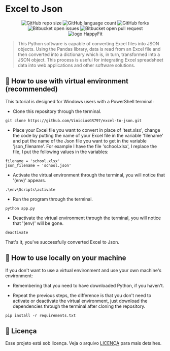# Excel to Json

<div align="center">
  <img alt="GitHub repo size" src="https://img.shields.io/github/repo-size/ViniciusGR797/excel-to-json?style=for-the-badge">
  <img alt="GitHub language count" src="https://img.shields.io/github/languages/count/ViniciusGR797/excel-to-json?style=for-the-badge">
  <img alt="GitHub forks" src="https://img.shields.io/github/forks/ViniciusGR797/excel-to-json?style=for-the-badge">
  <img alt="Bitbucket open issues" src="https://img.shields.io/bitbucket/issues/ViniciusGR797/excel-to-json?style=for-the-badge">
  <img alt="Bitbucket open pull request" src="https://img.shields.io/bitbucket/pr-raw/ViniciusGR797/excel-to-json?style=for-the-badge">
</div>

<div align="center">
  <img src="https://cdn.discordapp.com/attachments/1089358473483006105/1089358536728924230/excel-to-json.png" alt="logo HappyFit">
</div>
  
> This Python software is capable of converting Excel files into JSON objects. Using the Pandas library, data is read from an Excel file and then converted into a dictionary which is, in turn, transformed into a JSON object. This process is useful for integrating Excel spreadsheet data into web applications and other software solutions.

## 🐍 How to use with virtual environment (recommended)

This tutorial is designed for Windows users with a PowerShell terminal:
* Clone this repository through the terminal.
```
git clone https://github.com/ViniciusGR797/excel-to-json.git
```

* Place your Excel file you want to convert in place of 'test.xlsx', change the code by putting the name of your Excel file in the variable 'filename' and put the name of the Json file you want to get in the variable 'json_filename'. For example I have the file 'school.xlsx', I replace the file, I put the following values in the variables:

```
filename = 'school.xlsx'
json_filename = 'school.json'
```

* Activate the virtual environment through the terminal, you will notice that '(env)' appears.
```
.\env\Scripts\activate
```

* Run the program through the terminal.
```
python app.py
```

* Deactivate the virtual environment through the terminal, you will notice that '(env)' will be gone.
```
deactivate
```

That's it, you've successfully converted Excel to Json.

## 🐍 How to use locally on your machine

If you don't want to use a virtual environment and use your own machine's environment:

* Remembering that you need to have downloaded Python, if you haven't.

* Repeat the previous steps, the difference is that you don't need to activate or deactivate the virtual environment, just download the dependencies through the terminal after cloning the repository.
```
pip install -r requirements.txt
```

## 📝 Licença

Esse projeto está sob licença. Veja o arquivo [LICENÇA](LICENSE) para mais detalhes.
